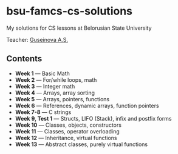 # bsu-famcs-cs-solutions
My solutions for CS lessons at Belorusian State University

Teacher: [Guseinova A.S.](http://www.fpmi.bsu.by/main.aspx?guid=32561)

## Contents
  * **Week 1** — Basic Math
  * **Week 2** — For/while loops, math
  * **Week 3** — Integer math
  * **Week 4** — Arrays, array sorting
  * **Week 5** — Arrays, pointers, functions
  * **Week 6** — References, dynamic arrays, function pointers
  * **Week 7-8** — C strings
  * **Week 9, Test 1** — Structs, LIFO (Stack), infix and postfix forms
  * **Week 10** — Classes, objects, constructors
  * **Week 11** — Classes, operator overloading
  * **Week 12** — Inheritance, virtual functions
  * **Week 13** — Abstract classes, purely virtual functions
